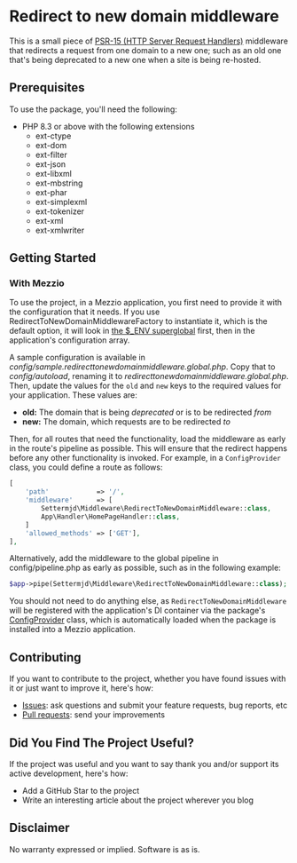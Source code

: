<!-- markdownlint-disable MD013 -->
# Redirect to new domain middleware

This is a small piece of [PSR-15 (HTTP Server Request Handlers)][psr-15] middleware that redirects a request from one domain to a new one; such as an old one that's being deprecated to a new one when a site is being re-hosted.

## Prerequisites

To use the package, you'll need the following:

- PHP 8.3 or above with the following extensions
  - ext-ctype
  - ext-dom
  - ext-filter
  - ext-json
  - ext-libxml
  - ext-mbstring
  - ext-phar
  - ext-simplexml
  - ext-tokenizer
  - ext-xml
  - ext-xmlwriter

## Getting Started

### With Mezzio

To use the project, in a Mezzio application, you first need to provide it with the configuration that it needs.
If you use RedirectToNewDomainMiddlewareFactory to instantiate it, which is the default option, it will look in [the $_ENV superglobal][env_superglobal] first, then in the application's configuration array.

A sample configuration is available in _config/sample.redirecttonewdomainmiddleware.global.php_.
Copy that to _config/autoload_, renaming it to _redirecttonewdomainmiddleware.global.php_.
Then, update the values for the `old` and `new` keys to the required values for your application.
These values are:

- **old:** The domain that is being _deprecated_ or is to be redirected _from_
- **new:** The domain, which requests are to be redirected _to_

Then, for all routes that need the functionality, load the middleware as early in the route's pipeline as possible.
This will ensure that the redirect happens before any other functionality is invoked.
For example, in a `ConfigProvider` class, you could define a route as follows:

```php
[
    'path'            => '/',
    'middleware'      => [
        Settermjd\Middleware\RedirectToNewDomainMiddleware::class,
        App\Handler\HomePageHandler::class,
    ]
    'allowed_methods' => ['GET'],
],
```

Alternatively, add the middleware to the global pipeline in config/pipeline.php as early as possible, such as in the following example:

```php
$app->pipe(Settermjd\Middleware\RedirectToNewDomainMiddleware::class);
```

You should not need to do anything else, as `RedirectToNewDomainMiddleware` will be registered with the application's DI container via the package's [ConfigProvider][config-provider] class, which is automatically loaded when the package is installed into a Mezzio application.

## Contributing

If you want to contribute to the project, whether you have found issues with it or just want to improve it, here's how:

- [Issues][issues]: ask questions and submit your feature requests, bug reports, etc
- [Pull requests][prs]: send your improvements

## Did You Find The Project Useful?

If the project was useful and you want to say thank you and/or support its active development, here's how:

- Add a GitHub Star to the project
- Write an interesting article about the project wherever you blog

## Disclaimer

No warranty expressed or implied. Software is as is.

<!-- Page links -->
[config-provider]: https://matthewsetter.com/using-configproviders/
[psr-15]: https://www.php-fig.org/psr/psr-15/
[issues]: https://github.com/settermjd/redirect-to-new-domain-middleware/issues
[prs]: https://github.com/settermjd/redirect-to-new-domain-middleware/issues
[env_superglobal]: https://www.php.net/manual/en/reserved.variables.environment.php
<!-- markdownlint-enable MD013 -->